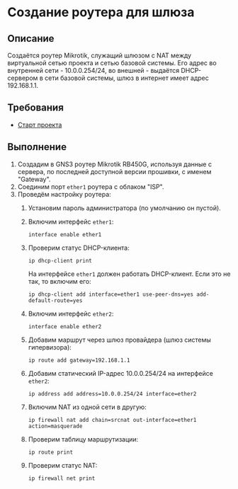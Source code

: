 # Создание роутера для шлюза

## Описание

Создаётся роутер Mikrotik, служащий шлюзом с NAT между виртуальной сетью проекта и сетью базовой системы. Его адрес во внутренней сети - 10.0.0.254/24, во внешней - выдаётся DHCP-сервером в сети базовой системы, шлюз в интернет имеет адрес 192.168.1.1.

## Требования

* [Старт проекта](start.md)

## Выполнение

1. Создадим в GNS3 роутер Mikrotik RB450G, используя данные с сервера, по последней доступной версии прошивки, с именем "Gateway".
2. Соединим порт `ether1` роутера с облаком "ISP".
3. Проведём настройку роутера:
    1) Установим пароль администратора (по умолчанию он пустой).
    2) Включим интерфейс `ether1`:

        ```mikrotik
        interface enable ether1
        ```

    3) Проверим статус DHCP-клиента:

        ```mikrotik
        ip dhcp-client print
        ```

        На интерфейсе `ether1` должен работать DHCP-клиент. Если это не так, то включим его:  

        ```mikrotik
        ip dhcp-client add interface=ether1 use-peer-dns=yes add-default-route=yes
        ```

    4) Включим интерфейс `ether2`:

        ```mikrotik
        interface enable ether2
        ```

    5) Добавим маршрут через шлюз провайдера (шлюз системы гипервизора):

        ```mikrotik
        ip route add gateway=192.168.1.1
        ```

    6) Добавим статический IP-адрес 10.0.0.254/24 на интерфейсе `ether2`:

        ```mikrotik
        ip address add address=10.0.0.254/24 interface=ether2
        ```

    7) Включим NAT из одной сети в другую:

        ```mikrotik
        ip firewall nat add chain=srcnat out-interface=ether1 action=masquerade
        ```

    8) Проверим таблицу маршрутизации:

        ```mikrotik
        ip route print
        ```

    9) Проверим статус NAT:

        ```mikrotik
        ip firewall net print
        ```
